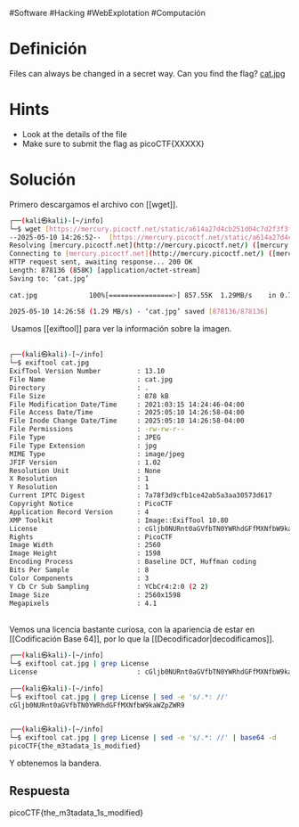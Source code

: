 #Software #Hacking #WebExplotation #Computación 
# Definición
Files can always be changed in a secret way. Can you find the flag? [cat.jpg](https://mercury.picoctf.net/static/a614a27d4cb251d04c7d2f3f3f76a965/cat.jpg)
# Hints
- Look at the details of the file
- Make sure to submit the flag as picoCTF{XXXXX}
# Solución
Primero descargamos el archivo con [[wget]].
```bash
┌──(kali㉿kali)-[~/info]  
└─$ wget [https://mercury.picoctf.net/static/a614a27d4cb251d04c7d2f3f3f76a965/cat.jpg](https://mercury.picoctf.net/static/a614a27d4cb251d04c7d2f3f3f76a965/cat.jpg)  
--2025-05-10 14:26:52--  [https://mercury.picoctf.net/static/a614a27d4cb251d04c7d2f3f3f76a965/cat.jpg](https://mercury.picoctf.net/static/a614a27d4cb251d04c7d2f3f3f76a965/cat.jpg)  
Resolving [mercury.picoctf.net](http://mercury.picoctf.net/) ([mercury.picoctf.net](http://mercury.picoctf.net/))... 18.189.209.142  
Connecting to [mercury.picoctf.net](http://mercury.picoctf.net/) ([mercury.picoctf.net](http://mercury.picoctf.net/))|18.189.209.142|:443... connected.  
HTTP request sent, awaiting response... 200 OK  
Length: 878136 (858K) [application/octet-stream]  
Saving to: ‘cat.jpg’  
  
cat.jpg             100%[================>] 857.55K  1.29MB/s    in 0.7s      
  
2025-05-10 14:26:58 (1.29 MB/s) - ‘cat.jpg’ saved [878136/878136]  
```
  
 Usamos [[exiftool]] para ver la información sobre la imagen.                                                                              
```bash
┌──(kali㉿kali)-[~/info]  
└─$ exiftool cat.jpg  
ExifTool Version Number         : 13.10  
File Name                       : cat.jpg  
Directory                       : .  
File Size                       : 878 kB  
File Modification Date/Time     : 2021:03:15 14:24:46-04:00  
File Access Date/Time           : 2025:05:10 14:26:58-04:00  
File Inode Change Date/Time     : 2025:05:10 14:26:58-04:00  
File Permissions                : -rw-rw-r--  
File Type                       : JPEG  
File Type Extension             : jpg  
MIME Type                       : image/jpeg  
JFIF Version                    : 1.02  
Resolution Unit                 : None  
X Resolution                    : 1  
Y Resolution                    : 1  
Current IPTC Digest             : 7a78f3d9cfb1ce42ab5a3aa30573d617  
Copyright Notice                : PicoCTF  
Application Record Version      : 4  
XMP Toolkit                     : Image::ExifTool 10.80  
License                         : cGljb0NURnt0aGVfbTN0YWRhdGFfMXNfbW9kaWZpZWR9  
Rights                          : PicoCTF  
Image Width                     : 2560  
Image Height                    : 1598  
Encoding Process                : Baseline DCT, Huffman coding  
Bits Per Sample                 : 8  
Color Components                : 3  
Y Cb Cr Sub Sampling            : YCbCr4:2:0 (2 2)  
Image Size                      : 2560x1598  
Megapixels                      : 4.1  
```
                                                                               
Vemos una licencia bastante curiosa, con la apariencia de estar en [[Codificación Base 64]], por lo que la [[Decodificador|decodificamos]].
```bash
┌──(kali㉿kali)-[~/info]  
└─$ exiftool cat.jpg | grep License  
License                         : cGljb0NURnt0aGVfbTN0YWRhdGFfMXNfbW9kaWZpZWR9  
       
┌──(kali㉿kali)-[~/info]  
└─$ exiftool cat.jpg | grep License | sed -e 's/.*: //'              
cGljb0NURnt0aGVfbTN0YWRhdGFfMXNfbW9kaWZpZWR9  

                                                                             
┌──(kali㉿kali)-[~/info]  
└─$ exiftool cat.jpg | grep License | sed -e 's/.*: //' | base64 -d  
picoCTF{the_m3tadata_1s_modified}
```
Y obtenemos la bandera.
## Respuesta
picoCTF{the_m3tadata_1s_modified}